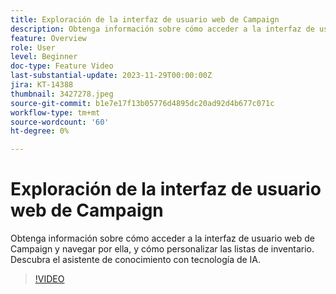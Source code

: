 ```yaml
---
title: Exploración de la interfaz de usuario web de Campaign
description: Obtenga información sobre cómo acceder a la interfaz de usuario web de Campaign y navegar por ella, y cómo personalizar las listas de inventario. Descubra el asistente de conocimiento con tecnología de IA.
feature: Overview
role: User
level: Beginner
doc-type: Feature Video
last-substantial-update: 2023-11-29T00:00:00Z
jira: KT-14388
thumbnail: 3427278.jpeg
source-git-commit: b1e7e17f13b05776d4895dc20ad92d4b677c071c
workflow-type: tm+mt
source-wordcount: '60'
ht-degree: 0%

---
```



# Exploración de la interfaz de usuario web de Campaign

Obtenga información sobre cómo acceder a la interfaz de usuario web de Campaign y navegar por ella, y cómo personalizar las listas de inventario. Descubra el asistente de conocimiento con tecnología de IA.

>[!VIDEO](https://video.tv.adobe.com/v/3427278/?learn=on)
